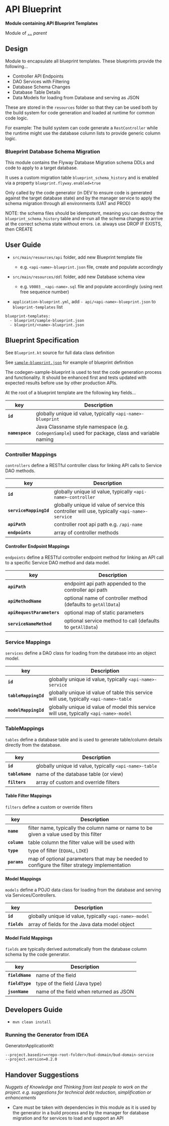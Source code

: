 # API Blueprint

**Module containing API Blueprint Templates**

Module of [**`..`**](../README.md) *parent*


## Design

Module to encapsulate all blueprint templates.
These blueprints provide the following...

* Controller API Endpoints
* DAO Services with Filtering
* Database Schema Changes
* Database Table Details
* Data Models for loading from Database and serving as JSON

These are stored in the `resources` folder so that they can be used both by the build system
for code generation and loaded at runtime for common code logic.

For example:  The build system can code generate a `RestController` while the runtime
might use the database column lists to provide generic column logic.

### Blueprint Database Schema Migration

This module contains the Flyway Database Migration schema DDLs and code to apply to a target database.

It uses a custom migration table `blueprint_schema_history` and is enabled via a property `blueprint.flyway.enabled=true`

Only called by the code generator (in DEV to ensure code is generated against the target database state)
and by the manager service to apply the schema migration through all environments (UAT and PROD)

NOTE: the schema files should be idempotent, meaning you can destroy the `blueprint_schema_history` table and
re-run all the schema changes to arrive at the correct schema state without errors.
i.e. always use DROP IF EXISTS, then CREATE

## User Guide

* `src/main/resources/api` folder, add new Blueprint template file
  * e.g. `<api-name>-blueprint.json` file, create and populate accordingly

* `src/main/resources/ddl` folder, add new Database schema view
  * e.g. `V0003__<api-name>.sql` file and populate accordingly (using next free sequence number)

* `application-blueprint.yml`, add `- api/<api-name>-blueprint.json` to `blueprint-templates` list 

```
blueprint-templates:
  - blueprint/sample-blueprint.json
  - blueprint/<name>-blueprint.json
```

## Blueprint Specification

See `Blueprint.kt` source for full data class definition

See [`sample-blueprint.json`](src/main/resources/blueprint/codegen-sample-blueprint.json) for example of blueprint definition

The codegen-sample-blueprint is used to test the code generation process and functionality.
It should be enhanced first and tests updated with expected results before use by other 
production APIs.

At the root of a blueprint template are the following key fields...

key                      | Description
------------------------ | ------------- 
**`id`**                 | globally unique id value, typically `<api-name>-blueprint`
**`namespace`**          | Java Classname style namespace (e.g. `CodegenSample`) used for package, class and variable naming


### Controller Mappings

`controllers` define a RESTful controller class for linking API calls to Service DAO methods.

key                      | Description
------------------------ | ------------- 
**`id`**                 | globally unique id value, typically `<api-name>-controller` 
**`serviceMappingId`**   | globally unique id value of service this controller will use, typically `<api-name>-service`
**`apiPath`**            | controller root api path e.g. `/api-name`
**`endpoints`**          | array of controller methods

#### Controller Endpoint Mappings

`endpoints` define a RESTful controller endpoint method for linking an API call to a specific Service DAO method and data model.

key                         | Description
--------------------------- | ------------- 
**`apiPath`**               | endpoint api path appended to the controller api path
**`apiMethodName`**         | optional name of controller method (defaults to `getAllData`)
**`apiRequestParameters`**  | optional map of static parameters
**`serviceNameMethod`**     | optional service method to call (defaults to `getAllData`)


### Service Mappings

`services` define a DAO class for loading from the database into an object model.

key                         | Description
--------------------------- | ------------- 
**`id`**                    | globally unique id value, typically `<api-name>-service`
**`tableMappingId`**        | globally unique id value of table this service will use, typically `<api-name>-table`
**`modelMappingId`**        | globally unique id value of model this service will use, typically `<api-name>-model`


### TableMappings

`tables` define a database table and is used to generate table/column details directly from the database.

key                         | Description
--------------------------- | ------------- 
**`id`**                    | globally unique id value, typically `<api-name>-table`
**`tableName`**             | name of the database table (or view)
**`filters`**               | array of custom and override filters


#### Table Filter Mappings

`filters` define a custom or override filters

key                         | Description
--------------------------- | ------------- 
**`name`**                  | filter name, typically the column name or name to be given a value used by this filter
**`column`**                | table column the filter value will be used with
**`type`**                  | type of filter (`EQUAL`, `LIKE`)
**`params`**                | map of optional parameters that may be needed to configure the filter strategy implementation


#### Model Mappings

`models` define a POJO data class for loading from the database and serving via Services/Controllers.

key                         | Description
--------------------------- | ------------- 
**`id`**                    | globally unique id value, typically `<api-name>-model`
**`fields`**                | array of fields for the Java data model object 

#### Model Field Mappings

`fields` are typically derived automatically from the database column schema by the code generator. 

key                         | Description
--------------------------- | ------------- 
**`fieldName`**             | name of the field
**`fieldType`**             | type of the field (Java type)
**`jsonName`**              | name of the field when returned as JSON


## Developers Guide

* `mvn clean install` 

### Running the Generator from IDEA

GeneratorApplicationKt

```
--project.basedir=<repo-root-folder>/bud-domain/bud-domain-service
--project.version=0.2.0
```

## Handover Suggestions

_Nuggets of Knowledge and Thinking from last people to work on the project._
_e.g. suggestions for technical debt reduction, simplification or enhancements_

* Care must be taken with dependencies in this module as it is used by the generator in a build process
  and by the manager for database migration and for services to load and support an API
